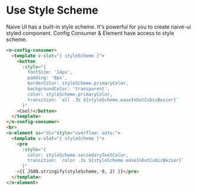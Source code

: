# Use Style Scheme
Naive UI has a built-in style scheme. It's powerful for you to create naive-ui styled component. Config Consumer & Element have access to style scheme.
```html
<n-config-consumer>
  <template v-slot="{ styleScheme }">
    <button
      :style="{
        fontSize: '14px',
        padding: '8px',
        borderColor: styleScheme.primaryColor,
        backgroundColor: 'transparent',
        color: styleScheme.primaryColor,
        transition: `all .3s ${styleScheme.easeInOutCubicBezier}`
      }"
    >Cool!</button>
  </template>
</n-config-consumer>
<br>
<n-element as="div"style="overflow: auto;">
  <template v-slot="{ styleScheme }">
    <pre
      :style="{
        color: styleScheme.secondaryTextColor,
        transition: `color .3s ${styleScheme.easeInOutCubicBezier}`
      }"
    >{{ JSON.stringify(styleScheme, 0, 2) }}</pre>
  </template>
</n-element>
```